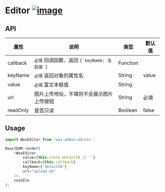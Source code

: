 # Editor [![image](https://img.shields.io/npm/v/wox-admin-editor.svg)](https://www.npmjs.com/package/wox-admin-editor)

## API

| 属性 | 说明 | 类型 | 默认值 |
| ---- | ---- | ---- | ---- |
| callback | `必填` 回调函数，返回 `{ keyName: 当前值 }` | Function | |
| keyName | `必填` 返回对象的属性名 | String | value |
| value | `必填` 富文本框值 | String | |
| url | 图片上传地址，不填则不会展示图片上传按钮 | String | 必填 |
| readOnly | 是否只读 | Boolean | false |

## Usage

```javascript
import WoxEditor from 'wox-admin-editor';

ReactDOM.render(
	<WoxEditor
		value={this.state.detailCN || ''}
		callback={this.callback}
		keyName={'detailCN'}
		url="upload.do"
	/>,
	rootEle
);
```
